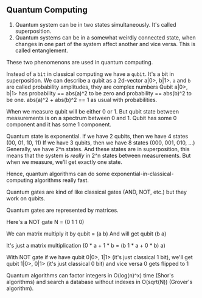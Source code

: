 ## Quantum Computing

1. Quantum system can be in two states simultaneously. It's called superposition.
2. Quantum systems can be in a somewhat weirdly connected state,
   when changes in one part of the system affect another and vice versa.
   This is called entanglement.

These two phenomenons are used in quantum computing.

Instead of a `bit` in classical computing we have a `qubit`. It's a bit in superposition.
We can describe a qubit as a 2d-vector a|0>, b|1>. `a` and `b` are called probability amplitudes, they are complex numbers
Qubit a|0>, b|1> has probability == abs(a)^2 to be zero and probability == abs(b)^2 to be one.
abs(a)^2 + abs(b)^2 == 1 as usual with probabilities.

When we measure qubit will be either 0 or 1. But qubit state between measurements
is on a spectrum between 0 and 1. Qubit has some 0 component and it has some 1 component.

Quantum state is exponential. 
If we have 2 qubits, then we have 4 states (00, 01, 10, 11)
If we have 3 qubits, then we have 8 states (000, 001, 010, ...)
Generally, we have 2^n states. And these states are in superposition, this means
that the system is _really_ in 2^n states between measurements. 
But when we measure, we'll get exactly one state.

Hence, quantum algorithms can do some exponential-in-classical-computing algorithms really fast.

Quantum gates are kind of like classical gates (AND, NOT, etc.) but they work on qubits.

Quantum gates are represented by matrices.

Here's a NOT gate
N = (0 1
     1 0)

We can matrix multiply it by qubit = (a 
                                      b)
And will get qubit (b
                    a)

It's just a matrix multiplication
(0 * a + 1 * b  = (b
 1 * a + 0 * b)    a)

With NOT gate if we have qubit 0|0>, 1|1> (it's just classical 1 bit), we'll get
qubit 1|0>, 0|1> (it's just classical 0 bit) and vice versa 0 gets flipped to 1

Quantum algorithms can factor integers in O(log(n)^x) time (Shor's algorithms)
and search a database without indexes in O(sqrt(N)) (Grover's algorithm).
